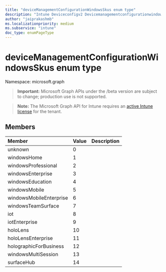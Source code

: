 ```yaml
---
title: "deviceManagementConfigurationWindowsSkus enum type"
description: "Intune Deviceconfigv2 Devicemanagementconfigurationwindowsskus Resources ."
author: "jaiprakashmb"
ms.localizationpriority: medium
ms.subservice: "intune"
doc_type: enumPageType
---
```


# deviceManagementConfigurationWindowsSkus enum type

Namespace: microsoft.graph
> **Important:** Microsoft Graph APIs under the /beta version are subject to change; production use is not supported.

> **Note:** The Microsoft Graph API for Intune requires an [active Intune license](https://go.microsoft.com/fwlink/?linkid=839381) for the tenant.




## Members
|Member|Value|Description|
|:---|:---|:---|
|unknown|0||
|windowsHome|1||
|windowsProfessional|2||
|windowsEnterprise|3||
|windowsEducation|4||
|windowsMobile|5||
|windowsMobileEnterprise|6||
|windowsTeamSurface|7||
|iot|8||
|iotEnterprise|9||
|holoLens|10||
|holoLensEnterprise|11||
|holographicForBusiness|12||
|windowsMultiSession|13||
|surfaceHub|14||

